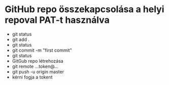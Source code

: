  # GitHub repo összekapcsolása a helyi repoval PAT-t használva

- git status 
- git add .
- git status 
- git commit -m "first commit"
- git status 
- GitGub repo létrehozása
- git remote ...token@...
- git push -u origin master
- kérni fogja a tokent